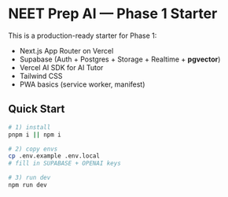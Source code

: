# NEET Prep AI — Phase 1 Starter

This is a production-ready starter for Phase 1:

- Next.js App Router on Vercel
- Supabase (Auth + Postgres + Storage + Realtime + **pgvector**)
- Vercel AI SDK for AI Tutor
- Tailwind CSS
- PWA basics (service worker, manifest)

## Quick Start

```bash
# 1) install
pnpm i || npm i

# 2) copy envs
cp .env.example .env.local
# fill in SUPABASE + OPENAI keys

# 3) run dev
npm run dev
```
